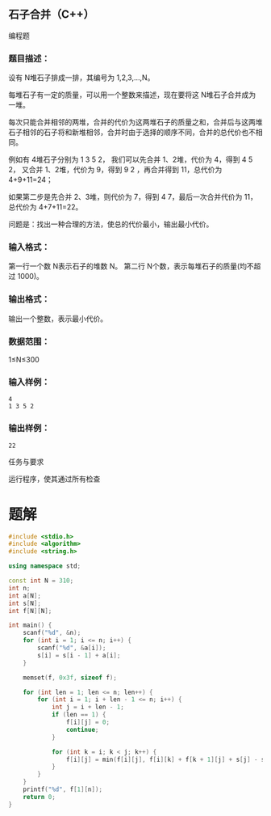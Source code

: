 ## 石子合并（C++）

编程题

### 题目描述：

设有 N堆石子排成一排，其编号为 1,2,3,…,N。

每堆石子有一定的质量，可以用一个整数来描述，现在要将这 N堆石子合并成为一堆。

每次只能合并相邻的两堆，合并的代价为这两堆石子的质量之和，合并后与这两堆石子相邻的石子将和新堆相邻，合并时由于选择的顺序不同，合并的总代价也不相同。

例如有 4堆石子分别为 1 3 5 2， 我们可以先合并 1、2堆，代价为 4，得到 4 5 2， 又合并 1、2堆，代价为 9，得到 9 2 ，再合并得到 11，总代价为 4+9+11=24；

如果第二步是先合并 2、3堆，则代价为 7，得到 4 7，最后一次合并代价为 11，总代价为 4+7+11=22。

问题是：找出一种合理的方法，使总的代价最小，输出最小代价。

### 输入格式：

第一行一个数 N表示石子的堆数 N。
第二行 N个数，表示每堆石子的质量(均不超过 1000)。

### 输出格式：

输出一个整数，表示最小代价。

### 数据范围：

1≤N≤300

### 输入样例：

```
4
1 3 5 2
```

### 输出样例：

```
22
```

任务与要求

运行程序，使其通过所有检查

# 题解
```c++
#include <stdio.h>
#include <algorithm>
#include <string.h>

using namespace std;

const int N = 310;
int n;
int a[N];
int s[N];
int f[N][N];

int main() {
    scanf("%d", &n);
    for (int i = 1; i <= n; i++) {
        scanf("%d", &a[i]);
        s[i] = s[i - 1] + a[i];
    }

    memset(f, 0x3f, sizeof f);

    for (int len = 1; len <= n; len++) {
        for (int i = 1; i + len - 1 <= n; i++) {
            int j = i + len - 1;
            if (len == 1) {
                f[i][j] = 0;
                continue;
            }

            for (int k = i; k < j; k++) {
                f[i][j] = min(f[i][j], f[i][k] + f[k + 1][j] + s[j] - s[i - 1]);
            }
        }
    }
    printf("%d", f[1][n]);
    return 0;
}
```